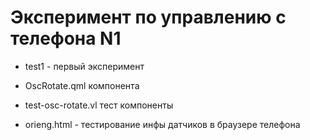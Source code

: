 # Эксперимент по управлению с телефона N1

* test1 - первый эксперимент

* OscRotate.qml  компонента
* test-osc-rotate.vl тест компоненты

* orieng.html - тестирование инфы датчиков в браузере телефона